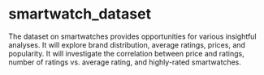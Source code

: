 # smartwatch_dataset
The dataset on smartwatches provides opportunities for various insightful analyses. It will explore brand distribution, average ratings, prices, and popularity. It will investigate the correlation between price and ratings, number of ratings vs. average rating, and highly-rated smartwatches. 
